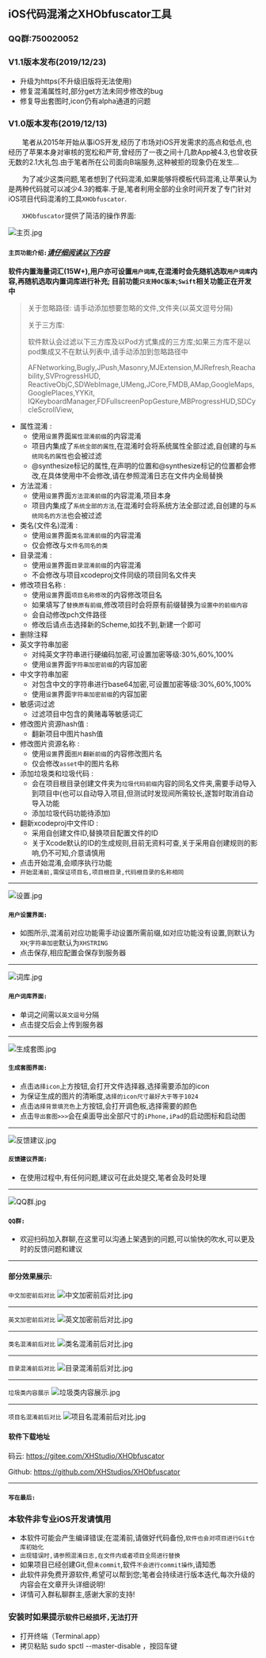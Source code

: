 ## iOS代码混淆之XHObfuscator工具

### QQ群:750020052

### V1.1版本发布(2019/12/23)
* 升级为https(不升级旧版将无法使用)
* 修复混淆属性时,部分get方法未同步修改的bug
* 修复导出套图时,icon仍有alpha通道的问题

### V1.0版本发布(2019/12/13)

&ensp;&ensp;&ensp;&ensp;笔者从2015年开始从事iOS开发,经历了市场对iOS开发需求的高点和低点,也经历了苹果本身对审核的宽松和严苛,曾经历了一夜之间十几款App被4.3,也曾收获无数的2.1大礼包.由于笔者所在公司面向B端服务,这种被拒的现象仍在发生...

&ensp;&ensp;&ensp;&ensp;为了减少这类问题,笔者想到了代码混淆,如果能够将模板代码混淆,让苹果认为是两种代码就可以减少4.3的概率.于是,笔者利用全部的业余时间开发了专门针对iOS项目代码混淆的工具```XHObfuscator```.

&ensp;&ensp;&ensp;&ensp;```XHObfuscator```提供了简洁的操作界面:

![主页.jpg](https://upload-images.jianshu.io/upload_images/20083069-4fc315cd49bb9df9.jpg?imageMogr2/auto-orient/strip%7CimageView2/2/w/1240)

#### ```主页功能介绍:```***[请仔细阅读以下内容]()***
**软件内置海量词汇(15W+),用户亦可设置```用户词库```,在混淆时会先随机选取```用户词库```内容,再随机选取内置词库进行补充;
目前功能```只支持OC版本```;```Swift```相关功能正在开发中**

>关于忽略路径: 请手动添加想要忽略的文件,文件夹(以英文逗号分隔)
>
>关于三方库: 
>
>软件默认会过滤以下三方库及以Pod方式集成的三方库;如果三方库不是以pod集成又不在默认列表中,请手动添加到忽略路径中
>
>AFNetworking,Bugly,JPush,Masonry,MJExtension,MJRefresh,Reachability,SVProgressHUD,
>ReactiveObjC,SDWebImage,UMeng,JCore,FMDB,AMap,GoogleMaps,GooglePlaces,YYKit,
>IQKeyboardManager,FDFullscreenPopGesture,MBProgressHUD,SDCycleScrollView,


* 属性混淆 :
	* 使用```设置```界面```属性混淆前缀```的内容混淆
	* 项目内集成了```系统全部的属性```,在混淆时会将系统属性全部过滤,自创建的与```系统同名的属性```也会被过滤
	* @synthesize标记的属性,在声明的位置和@synthesize标记的位置都会修改,在具体使用中不会修改,请在参照混淆日志在文件内全局替换
* 方法混淆 :
	* 使用```设置```界面```方法混淆前缀```的内容混淆,项目本身
	* 项目内集成了```系统全部的方法```,在混淆时会将系统方法全部过滤,自创建的与```系统同名的方法```也会被过滤
* 类名(文件名)混淆 :
	* 使用```设置```界面```类名混淆前缀```的内容混淆
	* 仅会修改与```文件名同名的类```
* 目录混淆 :
	* 使用```设置```界面```目录混淆前缀```的内容混淆
	* 不会修改与项目xcodeproj文件同级的项目同名文件夹
* 修改项目名称 :
	* 使用```设置```界面```项目名称修改```的内容修改项目名
	* 如果填写了```替换原有前缀```,修改项目时会将原有前缀替换为```设置中的前缀内容```
	* 会自动修改pch文件路径
	* 修改后请点击选择新的Scheme,如找不到,新建一个即可
* 删除注释
* 英文字符串加密
	* 对纯英文字符串进行硬编码加密,可设置加密等级:30%,60%,100%
	* 使用```设置```界面```字符串加密前缀```的内容加密
* 中文字符串加密
	* 对包含中文的字符串进行base64加密,可设置加密等级:30%,60%,100%
	* 使用```设置```界面```字符串加密前缀```的内容加密
* 敏感词过滤
	* 过滤项目中包含的黄赌毒等敏感词汇
* 修改图片资源hash值 : 
	* 翻新项目中图片hash值
* 修改图片资源名称 :
	* 使用```设置```界面```图片翻新前缀```的内容修改图片名
	* 仅会修改```asset```中的图片名称
* 添加垃圾类和垃圾代码 :
	* 会在项目根目录创建文件夹为```垃圾代码前缀```内容的同名文件夹,需要手动导入到项目中(也可以自动导入项目,但测试时发现间所需较长,遂暂时取消自动导入功能
	* 添加垃圾代码功能待添加)
* 翻新xcodeproj中文件ID :
	* 采用自创建文件ID,替换项目配置文件的ID
	* 关于Xcode默认的ID的生成规则,目前无资料可查,关于采用自创建规则的影响,仍不可知,介意请慎用
* 点击开始混淆,会顺序执行功能
* ```开始混淆前,需保证项目名,项目根目录,代码根目录的名称相同```
___

![设置.jpg](https://imgconvert.csdnimg.cn/aHR0cHM6Ly91cGxvYWQtaW1hZ2VzLmppYW5zaHUuaW8vdXBsb2FkX2ltYWdlcy8yMDA4MzA2OS03NDRmN2YyNDNlMmZiNzA1LmpwZw?x-oss-process=image/format,png)
#### ```用户设置界面:```
* 如图所示,混淆前对应功能需手动设置所需前缀,如对应功能没有设置,则默认为```XH```;```字符串加密```默认为```XHSTRING```
* 点击保存,相应配置会保存到服务器

___
![词库.jpg](https://imgconvert.csdnimg.cn/aHR0cHM6Ly91cGxvYWQtaW1hZ2VzLmppYW5zaHUuaW8vdXBsb2FkX2ltYWdlcy8yMDA4MzA2OS1kNzIzZjZkNDNkZTY5YmUwLmpwZw?x-oss-process=image/format,png)
#### ```用户词库界面:```
* 单词之间需以```英文逗号```分隔
* 点击提交后会上传到服务器

___

![生成套图.jpg](https://imgconvert.csdnimg.cn/aHR0cHM6Ly91cGxvYWQtaW1hZ2VzLmppYW5zaHUuaW8vdXBsb2FkX2ltYWdlcy8yMDA4MzA2OS01YjYzNTRlZjkyNjY1MTBlLmpwZw?x-oss-process=image/format,png)
#### ```生成套图界面:```
* 点击```选择icon```上方按钮,会打开文件选择器,选择需要添加的icon
* 为保证生成的图片的清晰度,```选择的icon尺寸最好大于等于1024```
* 点击```选择背景填充色```上方按钮,会打开调色板,选择需要的颜色
* 点击```导出套图>>>```会在桌面导出全部尺寸的```iPhone,iPad```的启动图标和启动图

___

![反馈建议.jpg](https://imgconvert.csdnimg.cn/aHR0cHM6Ly91cGxvYWQtaW1hZ2VzLmppYW5zaHUuaW8vdXBsb2FkX2ltYWdlcy8yMDA4MzA2OS1jZmQwYmM0NThhZTBjM2RlLmpwZw?x-oss-process=image/format,png)
#### ```反馈建议界面:```
* 在使用过程中,有任何问题,建议可在此处提交,笔者会及时处理

___

![QQ群.jpg](https://imgconvert.csdnimg.cn/aHR0cHM6Ly91cGxvYWQtaW1hZ2VzLmppYW5zaHUuaW8vdXBsb2FkX2ltYWdlcy8yMDA4MzA2OS1jYjBjMTRmNGUwOWQ3NWFiLmpwZw?x-oss-process=image/format,png)
#### ```QQ群:```
* 欢迎扫码加入群聊,在这里可以沟通上架遇到的问题,可以愉快的吹水,可以更及时的反馈问题和建议

___

#### 部分效果展示: ####
```中文加密前后对比```
![中文加密前后对比.jpg](https://upload-images.jianshu.io/upload_images/20083069-5c984411c4a1e86f.jpg?imageMogr2/auto-orient/strip%7CimageView2/2/w/1240)
___

```英文加密前后对比```
![英文加密前后对比.jpg](https://upload-images.jianshu.io/upload_images/20083069-1079d1ed18c2ed73.jpg?imageMogr2/auto-orient/strip%7CimageView2/2/w/1240)
___

```类名混淆前后对比```
![类名混淆前后对比.jpg](https://upload-images.jianshu.io/upload_images/20083069-ee76c6c0d64757df.jpg?imageMogr2/auto-orient/strip%7CimageView2/2/w/1240)
___

```目录混淆前后对比```
![目录混淆前后对比.jpg](https://upload-images.jianshu.io/upload_images/20083069-a6a85c849d6ba378.jpg?imageMogr2/auto-orient/strip%7CimageView2/2/w/1240)
___

```垃圾类内容展示```
![垃圾类内容展示.jpg](https://upload-images.jianshu.io/upload_images/20083069-f485111eadc97284.jpg?imageMogr2/auto-orient/strip%7CimageView2/2/w/1240)
___

```项目名混淆前后对比```
![项目名混淆前后对比.jpg](https://upload-images.jianshu.io/upload_images/20083069-198a4bfeae821bfe.jpg?imageMogr2/auto-orient/strip%7CimageView2/2/w/1240)

#### 软件下载地址
码云: https://gitee.com/XHStudio/XHObfuscator

Github: https://github.com/XHStudios/XHObfuscator


___

#### ```写在最后:```

### 本软件非专业iOS开发请慎用 ###

* 本软件可能会产生编译错误;在混淆前,请做好代码备份,```软件也会对项目进行Git仓库初始化```
* ```出现错误时,请参照混淆日志,在文件内或者项目全局进行替换```
* 如果项目已经创建Git,但```未commit```,软件```不会进行commit操作```,请知悉
* 此软件非免费开源软件,希望可以帮到您;笔者会持续进行版本迭代,每次升级的内容会在文章开头详细说明!
* 详情可入群私聊群主,感谢大家的支持!

### 安装时如果提示```软件已经损坏,无法打开```
* 打开终端（Terminal.app）
* 拷贝粘贴 sudo spctl --master-disable  ，按回车键
